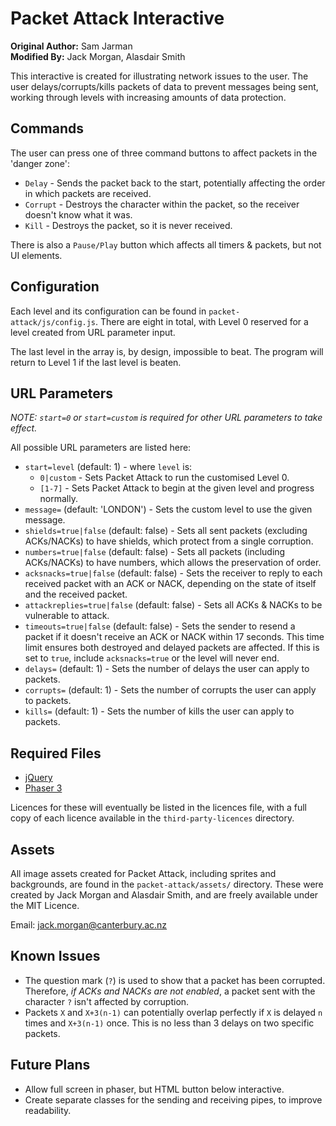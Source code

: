 # Packet Attack Interactive

**Original Author:** Sam Jarman  
**Modified By:** Jack Morgan, Alasdair Smith

This interactive is created for illustrating network issues to the user.
The user delays/corrupts/kills packets of data to prevent messages being sent, working through levels with increasing amounts of data protection.

## Commands

The user can press one of three command buttons to affect packets in the 'danger zone':

- `Delay` - Sends the packet back to the start, potentially affecting the order in which packets are received.
- `Corrupt` - Destroys the character within the packet, so the receiver doesn't know what it was.
- `Kill` - Destroys the packet, so it is never received.

There is also a `Pause/Play` button which affects all timers & packets, but not UI elements.

## Configuration

Each level and its configuration can be found in `packet-attack/js/config.js`.
There are eight in total, with Level 0 reserved for a level created from URL parameter input.

The last level in the array is, by design, impossible to beat.
The program will return to Level 1 if the last level is beaten.

## URL Parameters

*NOTE: `start=0` or `start=custom` is required for other URL parameters to take effect.*

All possible URL parameters are listed here:

- `start=level` (default: 1) - where `level` is:
  - `0|custom` - Sets Packet Attack to run the customised Level 0.
  - `[1-7]` - Sets Packet Attack to begin at the given level and progress normally.
- `message=` (default: 'LONDON') - Sets the custom level to use the given message.
- `shields=true|false` (default: false) - Sets all sent packets (excluding ACKs/NACKs) to have shields, which protect from a single corruption.
- `numbers=true|false` (default: false) - Sets all packets (including ACKs/NACKs) to have numbers, which allows the preservation of order.
- `acksnacks=true|false` (default: false) - Sets the receiver to reply to each received packet with an ACK or NACK, depending on the state of itself and the received packet.
- `attackreplies=true|false` (default: false) - Sets all ACKs & NACKs to be vulnerable to attack.
- `timeouts=true|false` (default: false) - Sets the sender to resend a packet if it doesn't receive an ACK or NACK within 17 seconds. This time limit ensures both destroyed and delayed packets are affected. If this is set to `true`, include `acksnacks=true` or the level will never end.
- `delays=` (default: 1) - Sets the number of delays the user can apply to packets.
- `corrupts=` (default: 1) - Sets the number of corrupts the user can apply to packets.
- `kills=` (default: 1) - Sets the number of kills the user can apply to packets.

## Required Files

- [jQuery](https://jquery.com/)
- [Phaser 3](https://github.com/photonstorm/phaser)

Licences for these will eventually be listed in the licences file, with a full copy of each licence available in the `third-party-licences` directory.

## Assets

All image assets created for Packet Attack, including sprites and backgrounds, are found in the `packet-attack/assets/` directory.
These were created by Jack Morgan and Alasdair Smith, and are freely available under the MIT Licence.

Email: jack.morgan@canterbury.ac.nz

## Known Issues

- The question mark (`?`) is used to show that a packet has been corrupted. Therefore, *if ACKs and NACKs are not enabled*, a packet sent with the character `?` isn't affected by corruption.
- Packets `X` and `X+3(n-1)` can potentially overlap perfectly if `X` is delayed `n` times and `X+3(n-1)` once. This is no less than 3 delays on two specific packets.

## Future Plans

- Allow full screen in phaser, but HTML button below interactive.
- Create separate classes for the sending and receiving pipes, to improve readability.
